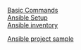 [Basic Commands](basic-cli.md)  
[Ansible Setup](setup.md)  
[Ansible inventory](inventory.md)  

[Ansible project sample](https://github.com/hclpandv/ansible-reusable-project-template)
